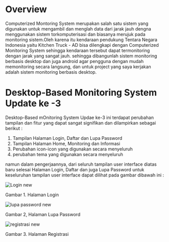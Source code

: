 # Overview
Computerized Montoring System merupakan salah satu sistem yang digunakan untuk mengambil 
dan menglah data dari jarak jauh dengna menggunakan sistem torkomputerisasi dan biasanya merujuk pada monitoring
sistem.Oleh karena itu kendaraan pendukung Tentara Negara Indonesia yaitu Kitchen Truck - AD bisa dilengkapi 
dengan Computerized Monitoring System sehingga kendaraan tersebut dapat termonitoring dengan jarak yang sangat 
jauh. sehingga dibangunlah sistem monitoring berbasis desktop dan juga android agar pengguna dengan mudah memonitoring 
secara langsung, dan untuk project yang saya kerjakan adalah sistem monitoring berbasis desktop.

# Desktop-Based Monitoring System Update ke -3
Desktop-Based mOnitoring System Updae ke-3 ini terdapat perubahan tampilan dan fitur yang dapat 
sangat signifikan dan dilampirkan sebagai berikut :

1. Tampilan Halaman Login, Daftar dan Lupa Password
2. Tampilan Halaman Home, Monitoring dan Informasi
3. Perubahan icon-icon yang digunakan secara menyeluruh
4. perubahan tema yang digunakan secara menyeluruh

namun dalam pengerjaannya, dari seluruh tampilan user interface diatas baru selesai Halaman Login, Daftar dan juga 
Lupa Password untuk keseluruhan tampilan user interface dapat dilihat pada gambar dibawah ini :

![Login new](https://user-images.githubusercontent.com/46160874/87640906-9730a180-c771-11ea-864f-655a76eb2c3c.PNG)

Gambar 1. Halaman Login

![lupa password new](https://user-images.githubusercontent.com/46160874/87640960-aa437180-c771-11ea-8d65-fc6b2cc018bc.PNG)

Gambar 2, Halaman Lupa Password



![registrasi new](https://user-images.githubusercontent.com/46160874/87642926-656d0a00-c774-11ea-8557-220ddc9279ee.PNG)

Gambar 3. Halaman Registrasi

 
